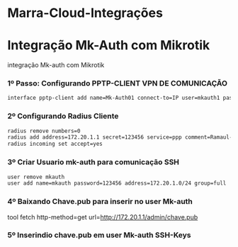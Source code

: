# Marra-Cloud-Integrações

# Integração Mk-Auth com Mikrotik

integração  Mk-auth com Mikrotik


### 1º Passo: Configurando PPTP-CLIENT VPN DE COMUNICAÇÃO

```bash
interface pptp-client add name=Mk-Auth01 connect-to=IP user=mkauth1 password=123456 disabled=no
```

### 2º Configurando Radius Cliente
```bash
radius remove numbers=0
radius add address=172.20.1.1 secret=123456 service=ppp comment=Ramaul-01
radius incoming set accept=yes
```

### 3º Criar Usuario mk-auth para comunicação SSH
```bash
user remove mkauth
user add name=mkauth password=123456 address=172.20.1.0/24 group=full
```

### 4º Baixando Chave.pub para inserir no user Mk-auth
tool fetch http-method=get url=http://172.20.1.1/admin/chave.pub

### 5º Inserindio chave.pub em user Mk-auth SSH-Keys
